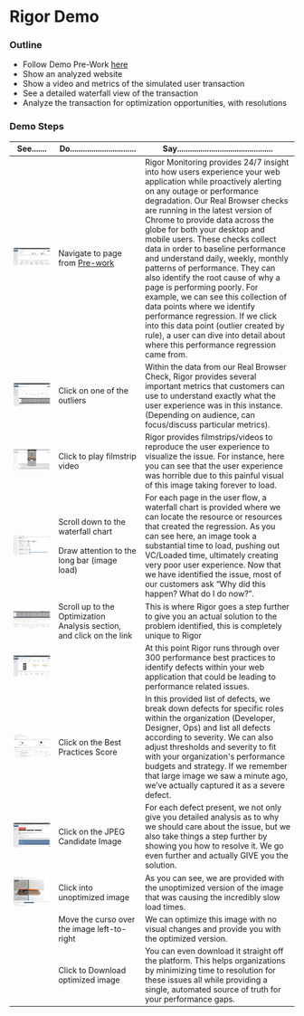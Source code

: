 # Rigor Demo

### Outline
* Follow Demo Pre-Work [here](README.md)
* Show an analyzed website
* Show a video and metrics of the simulated user transaction
* See a detailed waterfall view of the transaction
* Analyze the transaction for optimization opportunities, with resolutions

### Demo Steps

**See**.......|**Do**...............................|**Say**.............................................
-----|----|-----------------------
![](img/01_Homepage.png)|Navigate to page from [Pre-work](README.md)|Rigor Monitoring provides 24/7 insight into how users experience your web application while proactively alerting on any outage or performance degradation.  Our Real Browser checks are running in the latest version of Chrome to provide data across the globe for both your desktop and mobile users.  These checks collect data in order to baseline performance and understand daily, weekly, monthly patterns of performance.  They can also identify the root cause of why a page is performing poorly.  For example, we can see this collection of data points where we identify performance regression.  If we click into this data point (outlier created by rule), a user can dive into detail about where this performance regression came from.
![](img/02_RealBrowser.png)|Click on one of the outliers|Within the data from our Real Browser Check, Rigor provides several important metrics that customers can use to understand exactly what the user experience was in this instance. (Depending on audience, can focus/discuss particular metrics).
![](img/03_PlayFilmstripVideo.png)|Click to play filmstrip video|Rigor provides filmstrips/videos to reproduce the user experience to visualize the issue. For instance, here you can see that the user experience was horrible due to this painful visual of this image taking forever to load.
![](img/04_WaterfallChart.png)|Scroll down to the waterfall chart<BR><BR>Draw attention to the long bar (image load)|For each page in the user flow, a waterfall chart is provided where we can locate the resource or resources that created the regression.  As you can see here, an image took a substantial time to load, pushing out VC/Loaded time, ultimately creating very poor user experience.  Now that we have identified the issue, most of our customers ask “Why did this happen?  What do I do now?”.  
![](img/05_OptimizationAnalysisLink.png)|Scroll up to the Optimization Analysis section, and click on the link|This is where Rigor goes a step further to give you an actual solution to the problem identified, this is completely unique to Rigor
![](img/06_OptimizationAnalysis.png)|&nbsp;|At this point Rigor runs through over 300 performance best practices to identify defects within your web application that could be leading to performance related issues.
![](img/07_BestPractices.png)|Click on the Best Practices Score|In this provided list of defects, we break down defects for specific roles within the organization (Developer, Designer, Ops) and list all defects according to severity. We can also adjust thresholds and severity to fit with your organization's performance budgets and strategy. If we remember that large image we saw a minute ago, we’ve actually captured it as a severe defect.
![](img/08_JPEGCandidateImage.png)|Click on the JPEG Candidate Image|For each defect present, we not only give you detailed analysis as to why we should care about the issue, but we also take things a step further by showing you how to resolve it. We go even further and actually GIVE you the solution.
![](img/09_OptimizedImage.png)|Click into unoptimized image|As you can see, we are provided with the unoptimized version of the image that was causing the incredibly slow load times.
&nbsp;|Move the curso over the image left-to-right|We can optimize this image with no visual changes and provide you with the optimized version.
&nbsp;|Click to Download optimized image|You can even download it straight off the platform. This helps organizations by minimizing time to resolution for these issues all while providing a single, automated source of truth for your performance gaps.
